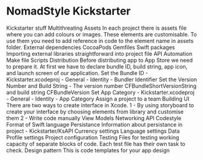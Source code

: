 # NomadStyle Kickstarter 

Kickstarter stuff
Multithreating
Assets
In each project there is assets file where you can add colours or images. These elements are customisable. To use them you need to add reference in code to the element name in assets folder.
External dependencies
CocoaPods
Gemfiles
Swift packages
Importing external libraries straightforward into project file
API
Automation
Make file
Scripts
Distribution
Before distributing app to App Store we need to prepare it.
At first we have to declare bundle ID, build string, app icon, and launch screen of our application.
Set the Bundle ID - Kickstarter.xcodeproj - General - Identity - Bundler Identifier
Set the Version Number and Build String - The version number CFBundleShortVersionString and build string CFBundleVersion
Set App Category - Kickstarter.xcodeproj - General - Identity - App Category
Assign a project to a team
Building UI
There are two ways to create interface in Xcode. 1 - By using storyboard to create your interface by choosing elements from library and customise them
2 - Write code manually
View Models
Networking
API
Codestyle
Format of Swift language
Persistance
Information about persistance in project - Kickstarter/KsAPI
Currency settings 
Language settings
Data
Profile settings
Project configuration
Testing
Files for testing working capacity of separate blocks of code. Each test file has their own task to check.
Design pattern
This is code templates for your app design